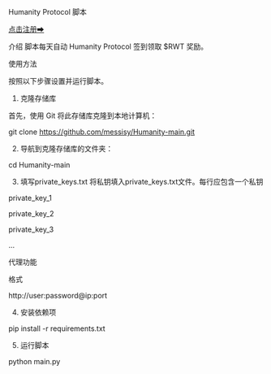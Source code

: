 Humanity Protocol 脚本

[点击注册➡](testnet.humanity.org/login?ref=messisy)


介绍
脚本每天自动 Humanity Protocol 签到领取 $RWT 奖励。

使用方法

按照以下步骤设置并运行脚本。

1. 克隆存储库

首先，使用 Git 将此存储库克隆到本地计算机：

git clone https://github.com/messisy/Humanity-main.git


2. 导航到克隆存储库的文件夹：

cd Humanity-main


3. 填写private_keys.txt
将私钥填入private_keys.txt文件。每行应包含一个私钥

private_key_1

private_key_2

private_key_3

...

代理功能

格式 


http://user:password@ip:port


4. 安装依赖项


pip install -r requirements.txt


5. 运行脚本



python main.py

